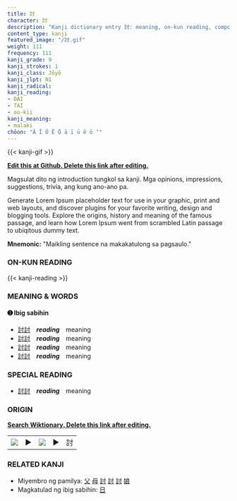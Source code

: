 ```yaml
---
title: 討
character: 討
description: "Kanji dictionary entry 討: meaning, on-kun reading, compounds, origin, related kanji"
content_type: kanji
featured_image: "/討.gif"
weight: 111
frequency: 111
kanji_grade: 9
kanji_strokes: 1
kanji_class: Jōyō
kanji_jlpt: N1
kanji_radical: 
kanji_reading: 
- DAI
- TAI
- oo-kii
kanji_meaning:
- malaki
chōon: "Ā Ī Ū Ē Ō ā ī ū ē ō ’"
---
```

[//]: # (Don't edit the line below. Kanji animated GIF code is automatically generated.)
{{< kanji-gif >}}

[//]: # (Edit below this line.)

**[Edit this at Github. Delete this link after editing.](https://github.com/tim0g/tim/tree/main/content/kanji/討/index.md)**

Magsulat dito ng introduction tungkol sa kanji. Mga opinions, impressions, suggestions, trivia, ang kung ano-ano pa.

Generate Lorem Ipsum placeholder text for use in your graphic, print and web layouts, and discover plugins for your favorite writing, design and blogging tools. Explore the origins, history and meaning of the famous passage, and learn how Lorem Ipsum went from scrambled Latin passage to ubiqitous dummy text.
 
**Mnemonic:** "Maikling sentence na makakatulong sa pagsaulo."

### ON-KUN READING

[//]: # (Don't edit the line below. ON-KUN READING code is automatically generated.)
{{< kanji-reading >}}

### MEANING & WORDS

#### ➊ **Ibig sabihin**
  - [討](../討)[討](../討)　***reading***　meaning
  - [討](../討)[討](../討)　***reading***　meaning
  - [討](../討)[討](../討)　***reading***　meaning
  - [討](../討)[討](../討)　***reading***　meaning

### SPECIAL READING
  - [討](../討)[討](../討)　***reading***　meaning

### ORIGIN

**[Search Wiktionary. Delete this link after editing.](https://wiktionary.org/wiki/討)**
<table class="kanji-table"><tr><td>
<img src="60px-討-bronze.svg.png">
</td><td>▶</td><td>
<img src="60px-討-oracle.svg.png">
</td><td>▶</td>
<td class="kanji-origin">討</td>
</tr></table>

### RELATED KANJI
- Miyembro ng pamilya: [父](../父) [母](../母) [討](../討) [討](../討) [討](../討) [娘](../娘)
- Magkatulad ng ibig sabihin: [日](../日)
